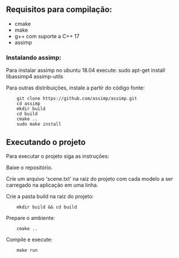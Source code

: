 ## Requisitos para compilação:
* cmake
* make
* g++ com suporte a C++ 17
* assimp

### Instalando assimp:

Para instalar assimp no ubuntu 18.04 execute:
	sudo apt-get install libassimp4 assimp-utils

Para outras distribuições, instale a partir do código fonte:
```
	git clone https://github.com/assimp/assimp.git
	cd assimp
	mkdir build
	cd build
	cmake ..
	sudo make install
```

## Executando o projeto

Para executar o projeto siga as instruções:

Baixe o repositório.

Crie um arquivo 'scene.txt' na raiz do projeto com cada modelo a ser carregado na aplicação em uma linha.

Crie a pasta build na raiz do projeto:
```
    mkdir build && cd build
```

Prepare o ambiente:
```
    cmake ..
```

Compile e execute:
```
    make run
```
